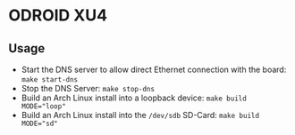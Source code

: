 # ODROID XU4

## Usage
* Start the DNS server to allow direct Ethernet connection with the board: `make start-dns`
* Stop the DNS Server: `make stop-dns`
* Build an Arch Linux install into a loopback device: `make build MODE="loop"`
* Build an Arch Linux install into the `/dev/sdb` SD-Card: `make build MODE="sd"` 
